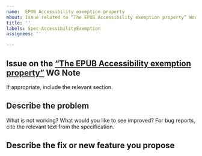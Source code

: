 ```yaml
---
name:  EPUB Accessibility exemption property
about: Issue related to “The EPUB Accessibility exemption property” Working Group Note
title: ''
labels: Spec-AccessibilityExemption
assignees: ''

---
```


## Issue on the [“The EPUB Accessibility exemption property”](https://www.w3.org/TR/epub-a11y-exemption/) WG Note

If appropriate, include the relevant section.

## Describe the problem 

What is not working? What would you like to see improved? For bug reports, cite the relevant text from the specification.

## Describe the fix or new feature you propose

